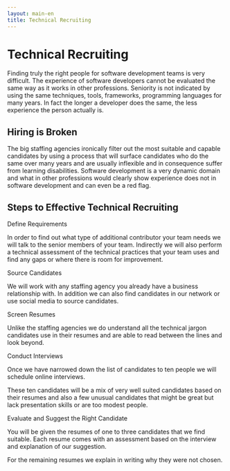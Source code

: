 ```yaml
---
layout: main-en
title: Technical Recruiting
---
```

# Technical Recruiting
Finding truly the right people for software development teams is very difficult. The experience of software developers cannot be evaluated the same way as it works in other professions. Seniority is not indicated by using the same techniques, tools, frameworks, programming languages for many years. In fact the longer a developer does the same, the less experience the person actually is.

## Hiring is Broken
The big staffing agencies ironically filter out the most suitable and capable candidates by using a process that will surface candidates who do the same over many years and are usually inflexible and in consequence suffer from learning disabilities. Software development is a very dynamic domain and what in other professions would clearly show experience does not in software development and can even be a red flag.

## Steps to Effective Technical Recruiting

<div class=sequence>
  <div class="step">
    Define Requirements
  </div>
  <div>
    <p>In order to find out what type of additional contributor your team needs we will talk to the senior members of your team. Indirectly we will also perform a technical assessment of the technical practices that your team uses and find any gaps or where there is room for improvement.</p>
  </div>

  <div class="step">
    Source Candidates
  </div>
  <div>
    <p>We will work with any staffing agency you already have a business relationship with. In addition we can also find candidates in our network or use social media to source candidates.</p>
    <p></p>
  </div>

  <div class="step">
    Screen Resumes
  </div>
  <div>
    <p>Unlike the staffing agencies we do understand all the technical jargon candidates use in their resumes and are able to read between the lines and look beyond.</p>
  </div>

  <div class="step">
    Conduct Interviews
  </div>
  <div>
    <p>Once we have narrowed down the list of candidates to ten people we will schedule online interviews.</p>
    <p>These ten candidates will be a mix of very well suited candidates based on their resumes and also a few unusual candidates that might be great but lack presentation skills or are too modest people.</p>
  </div>

  <div class="step">
    Evaluate and Suggest the Right Candidate
  </div>
  <div>
    <p>You will be given the resumes of one to three candidates that we find suitable. Each resume comes with an assessment based on the interview and explanation of our suggestion.</p>
    <p>For the remaining resumes we explain in writing why they were not chosen.</p>
  </div>
</div>
